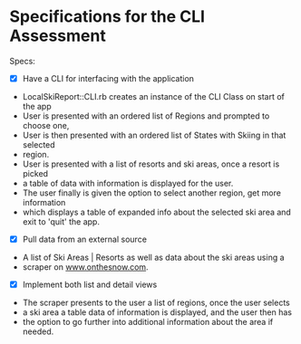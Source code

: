 # Specifications for the CLI Assessment

Specs:
- [x] Have a CLI for interfacing with the application
- LocalSkiReport::CLI.rb creates an instance of the CLI Class on start of the app
- User is presented with an ordered list of Regions and prompted to choose one,
- User is then presented with an ordered list of States with Skiing in that selected
- region.
- User is presented with a list of resorts and ski areas, once a resort is picked
- a table of data with information is displayed for the user.
- The user finally is given the option to select another region, get more information
- which displays a table of expanded info about the selected ski area and exit to 'quit' the app.
- [x] Pull data from an external source
- A list of Ski Areas | Resorts as well as data about the ski areas using a 
- scraper on www.onthesnow.com.
- [x] Implement both list and detail views
- The scraper presents to the user a list of regions, once the user selects
- a ski area a table data of information is displayed, and the user then has
- the option to go further into additional information about the area if needed.

